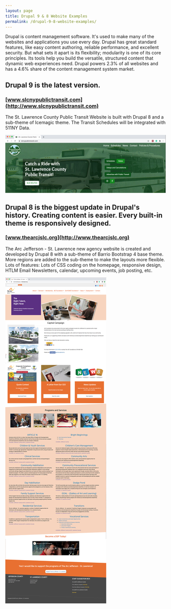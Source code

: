 ```yaml
---
layout: page
title: Drupal 9 & 8 Website Examples
permalink: /drupal-9-8-website-examples/
---
```


Drupal is content management software. It's used to make many of the websites and applications you use every day. Drupal has great standard features, like easy content authoring, reliable performance, and excellent security. But what sets it apart is its flexibility; modularity is one of its core principles. Its tools help you build the versatile, structured content that dynamic web experiences need. Drupal powers 2.3% of all websites and has a 4.6% share of the content management system market.

## Drupal 9 is the latest version. 

### [www.slcnypublictransit.com](http://www.slcnypublictransit.com)

The St. Lawrence County Public Transit Website is built with Drupal 8 and a sub-theme of Icemagic theme. The Transit Schedules will
be integrated with 511NY Data.

[![Site Home](/images/publicTransitHome1.jpg "slcnypublictransit.com Home")](http://www.slcnypublictransit.com)

## Drupal 8 is the biggest update in Drupal's history. Creating content is easier. Every built-in theme is responsively designed. 

### [www.thearcjslc.org](http://www.thearcjslc.org)

The Arc Jefferson - St. Lawrence new agency website is created and developed by Drupal 8 with a sub-theme of Barrio Bootstrap 4 base theme. More regions are added to the sub-theme to make the layouts more flexible. Lots of features: Lots of CSS coding on the homepage, responsive design,
HTLM Email Newsletters, calendar, upcoming events, job posting, etc.

[![Site Home](/images/thearcjslc1.jpg "thearcjslc.org Home")](http://www.thearcjslc.org)
